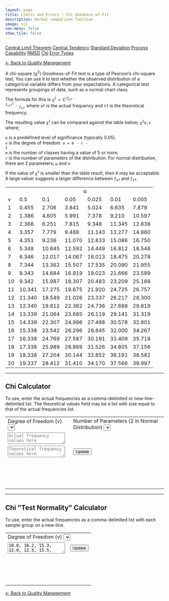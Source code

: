 ```yaml
---
layout: page
title: Limits and Errors | Chi Goodness-of-Fit
description: Normal comparison function
image: nil
nav-menu: false
show_tile: false
---
```


<a href="central-limit-theorem.html" class="button small">Central Limit Theorem</a>
<a href="central-tendency.html" class="button small">Central Tendency</a>
<a href="standard-deviation.html" class="button small">Standard Deviation</a>
<a href="process-capability.html" class="button small">Process Capability</a>
<a href="rmsd.html" class="button small">RMSD</a>
<a href="chi.html" class="button special small">Chi</a>
<a href="error-types.html" class="button small">Error Types</a>

<script src="../../assets/js/spc.js"></script>
<script src="../../assets/js/chi.js"></script>

<a href="/quality-management">&#x2190; Back to Quality Management</a>

A chi-square (&chi;<sup>2</sup>) Goodness-of-Fit test is a type of Pearson’s chi-square test. You can use it to test whether the observed distribution of a categorical variable differs from your expectations. A categorical test represents groupings of data, such as a normal chart class.

The formula for this is <code>&chi;<sup>2</sup> = &Sigma;<sup>(&fnof;<sub>af</sub> - &fnof;<sub>tf</sub>)<sup>2</sup></sup> &frasl; <sub>&fnof;<sub>tf</sub></sub></code>, where <code>af</code> is the actual frequency and <code>tf</code> is the theoretical frequency.

The resulting value <code>&chi;<sup>2</sup></code> can be compared against the table below; <code>&chi;<sup>2</sup>&alpha;,&nu;</code> where;

<code>&alpha;</code> is a predefined level of significance (typically 0.05).<br />
<code>&nu;</code> is the degree of freedom. <code>&nu; = m - r - 1</code><br />
<code>m</code> is the number of classes having a value of 5 or more.<br />
<code>r</code> is the number of parameters of the distribution. For normal distribution, there are 2 parameters; <code>&micro;</code> and <code>&sigma;</code>

If the value of <code>&chi;<sup>2</sup></code> is smaller than the table result, then it may be acceptable. A large valuer suggests a larger difference between <code>&fnof;<sub>af</sub></code> and <code>&fnof;<sub>tf</sub></code>.

<table>
  <th>
    <td colspan="7" style="text-align: center;">&alpha;</td>
  </th>
  <tr>
    <td>&nu;</td>
    <td>0.5</td>
    <td>0.1</td>
    <td>0.05</td>
    <td>0.025</td>
    <td>0.01</td>
    <td>0.005</td>
  </tr>
  <tr>
    <td>1</td>
    <td>0.455</td>
    <td>2.706</td>
    <td>3.841</td>
    <td>5.024</td>
    <td>6.635</td>
    <td>7.879</td>
  </tr>
  <tr>
    <td>2</td>
    <td>1.386</td>
    <td>4.605</td>
    <td>5.991</td>
    <td>7.378</td>
    <td>9.210</td>
    <td>10.597</td>
  </tr>
  <tr>
    <td>3</td>
    <td>2.366</td>
    <td>6.251</td>
    <td>7.815</td>
    <td>9.348</td>
    <td>11.345</td>
    <td>12.838</td>
  </tr>
  <tr>
    <td>4</td>
    <td>3.357</td>
    <td>7.779</td>
    <td>9.488</td>
    <td>11.143</td>
    <td>13.277</td>
    <td>14.860</td>
  </tr>
  <tr>
    <td>5</td>
    <td>4.351</td>
    <td>9.236</td>
    <td>11.070</td>
    <td>12.833</td>
    <td>15.086</td>
    <td>16.750</td>
  </tr>
  <tr>
    <td>6</td>
    <td>5.348</td>
    <td>10.645</td>
    <td>12.592</td>
    <td>14.449</td>
    <td>16.812</td>
    <td>18.548</td>
  </tr>
  <tr>
    <td>7</td>
    <td>6.346</td>
    <td>12.017</td>
    <td>14.067</td>
    <td>16.013</td>
    <td>18.475</td>
    <td>20.278</td>
  </tr>
  <tr>
    <td>8</td>
    <td>7.344</td>
    <td>13.362</td>
    <td>15.507</td>
    <td>17.535</td>
    <td>20.090</td>
    <td>21.955</td>
  </tr>
  <tr>
    <td>9</td>
    <td>8.343</td>
    <td>14.684</td>
    <td>16.919</td>
    <td>19.023</td>
    <td>21.666</td>
    <td>23.589</td>
  </tr>
  <tr>
    <td>10</td>
    <td>9.342</td>
    <td>15.987</td>
    <td>18.307</td>
    <td>20.483</td>
    <td>23.209</td>
    <td>25.188</td>
  </tr>
  <tr>
    <td>11</td>
    <td>10.341</td>
    <td>17.275</td>
    <td>19.675</td>
    <td>21.920</td>
    <td>24.725</td>
    <td>26.757</td>
  </tr>
  <tr>
    <td>12</td>
    <td>11.340</td>
    <td>18.549</td>
    <td>21.026</td>
    <td>23.337</td>
    <td>26.217</td>
    <td>28.300</td>
  </tr>
  <tr>
    <td>13</td>
    <td>12.340</td>
    <td>19.812</td>
    <td>22.362</td>
    <td>24.736</td>
    <td>27.688</td>
    <td>29.819</td>
  </tr>
  <tr>
    <td>14</td>
    <td>13.339</td>
    <td>21.064</td>
    <td>23.685</td>
    <td>26.119</td>
    <td>29.141</td>
    <td>31.319</td>
  </tr>
  <tr>
    <td>15</td>
    <td>14.339</td>
    <td>22.307</td>
    <td>24.996</td>
    <td>27.488</td>
    <td>30.578</td>
    <td>32.801</td>
  </tr>
  <tr>
    <td>16</td>
    <td>15.338</td>
    <td>23.542</td>
    <td>26.296</td>
    <td>28.845</td>
    <td>32.000</td>
    <td>34.267</td>
  </tr>
  <tr>
    <td>17</td>
    <td>16.338</td>
    <td>24.769</td>
    <td>27.587</td>
    <td>30.191</td>
    <td>33.409</td>
    <td>35.718</td>
  </tr>
  <tr>
    <td>18</td>
    <td>17.338</td>
    <td>25.989</td>
    <td>28.869</td>
    <td>31.526</td>
    <td>34.805</td>
    <td>37.156</td>
  </tr>
  <tr>
    <td>19</td>
    <td>18.338</td>
    <td>27.204</td>
    <td>30.144</td>
    <td>32.852</td>
    <td>36.191</td>
    <td>38.582</td>
  </tr>
  <tr>
    <td>20</td>
    <td>19.337</td>
    <td>28.412</td>
    <td>31.410</td>
    <td>34.170</td>
    <td>37.566</td>
    <td>39.997</td>
  </tr>
</table>

----

## Chi Calculator

To use, enter the actual frequencies as a comma-delimited or new-line-delimited list. The theoretical values field may be a list with size equal to that of the actual frequencies list.

<table>
  <tr>
    <td colspan="3">
      Degree of Freedom (&nu;)
      <select id="data-nu"></select>
    </td>
    <td colspan="3">
      Number of Parameters (2 in Normal Distribution)
      <select id="data-param"></select>
    </td>
  </tr>
  <tr>
    <td colspan="6">
      <textarea id="data-act" onchange="update();" placeholder="Actual frequency values here"></textarea>
    </td>
  </tr>
  <tr>
    <td colspan="5">
      <textarea id="data-the" onchange="update();" placeholder="Theoretical frequency values here"></textarea>
    </td>
    <td colspan="1" style="max-width: 100px;">
      <button onclick="update();">Update</button>
    </td>
  </tr>
  <tr>
    <td colspan="6">
      <div style="min-height: 50px; max-width: 1400px; padding: 20px; overflow-x: scroll; display: flex; flex-wrap: no-wrap;">
        <div id="result" style="display: inline-block; flex: 0 0 auto;"></div>
      </div>
    </td>
  </tr>
</table>

----

## Chi "Test Normality" Calculator

To use, enter the actual frequencies as a comma-delimited list with each sample group on a new-line.

<table>
  <tr>
    <td colspan="6">
      Degree of Freedom (&nu;)
      <select id="data-test-nu"></select>
    </td>
  </tr>
  <tr>
    <td colspan="5">
      <textarea id="data-test-act" onchange="update();" placeholder="Frequency values here">
18.0, 16.2, 15.3, 12.0, 12.5, 15.5, 13.8, 17.6, 14.8, 15.8
18.7, 17.6, 14.2, 15.8, 13.4, 17.0, 14.6, 17.2, 17.4, 17.0
19.2, 15.2, 16.0, 19.4, 14.0, 17.5, 16.3, 17.0, 22.5, 15.4
16.8, 14.3, 14.6, 130.0,16.4, 11.5, 14.8, 12.9, 16.5, 18.2
15.5, 18.2, 15.9, 18.4, 13.5, 15.4, 12.5, 16.3, 18.2, 14.8
16.1, 15.5, 17.3, 16.6, 18.1, 14.6, 14.9, 18.9, 12.8, 15.1
      </textarea>
    </td>
    <td colspan="1" style="max-width: 100px;">
      <button onclick="updateTest();">Update</button>
    </td>
  </tr>
  <tr>
    <td colspan="6">
      <div style="min-height: 50px; max-width: 1400px; padding: 20px; overflow-x: scroll; display: flex; flex-wrap: no-wrap;">
        <div id="test-result" style="display: inline-block; flex: 0 0 auto;"></div>
      </div>
    </td>
  </tr>
</table>

<a href="/quality-management">&#x2190; Back to Quality Management</a>